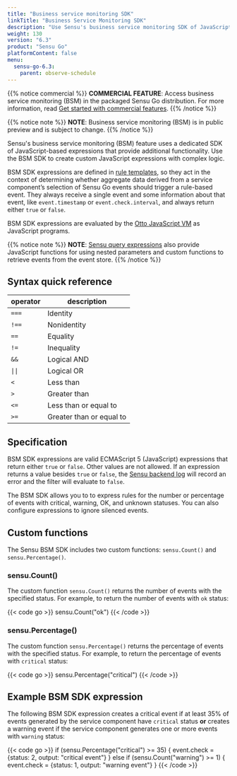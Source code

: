 ```yaml
---
title: "Business service monitoring SDK"
linkTitle: "Business Service Monitoring SDK"
description: "Use Sensu's business service monitoring SDK of JavaScript-based expressions to add functionality for Sensu rule templates that evaluate service components."
weight: 130
version: "6.3"
product: "Sensu Go"
platformContent: false 
menu:
  sensu-go-6.3:
    parent: observe-schedule
---
```


{{% notice commercial %}}
**COMMERCIAL FEATURE**: Access business service monitoring (BSM) in the packaged Sensu Go distribution.
For more information, read [Get started with commercial features](../../../commercial/).
{{% /notice %}}

{{% notice note %}}
**NOTE**: Business service monitoring (BSM) is in public preview and is subject to change.
{{% /notice %}}

Sensu's business service monitoring (BSM) feature uses a dedicated SDK of JavaScript-based expressions that provide additional functionality.
Use the BSM SDK to create custom JavaScript expressions with complex logic.

BSM SDK expressions are defined in [rule templates][3], so they act in the context of determining whether aggregate data derived from a service component’s selection of Sensu Go events should trigger a rule-based event.
They always receive a single event and some information about that event, like `event.timestamp` or `event.check.interval`, and always return either `true` or `false`.

BSM SDK expressions are evaluated by the [Otto JavaScript VM][1] as JavaScript programs.

{{% notice note %}}
**NOTE**: [Sensu query expressions](../../observe-filter/sensu-query-expressions/) also provide JavaScript functions for using nested parameters and custom functions to retrieve events from the event store.
{{% /notice %}}

## Syntax quick reference

<table>
<thead>
<tr>
<th>operator</th>
<th>description</th>
</tr>
</thead>
<tbody>
<tr>
<td><code>===</code></td>
<td>Identity</td>
</tr>
<tr>
<td><code>!==</code></td>
<td>Nonidentity</td>
</tr>
<tr>
<td><code>==</code></td>
<td>Equality</td>
</tr>
<tr>
<td><code>!=</code></td>
<td>Inequality</td>
</tr>
<tr>
<td><code>&&</code></td>
<td>Logical AND</td>
</tr>
<tr>
<td><code>||</code></td>
<td>Logical OR</td>
</tr>
<tr>
<td><code><</code></td>
<td>Less than</td>
</tr>
<tr>
<td><code>></code></td>
<td>Greater than</td>
</tr>
<tr>
<td><code><=</code></td>
<td>Less than or equal to</td>
</tr>
<tr>
<td><code>>=</code></td>
<td>Greater than or equal to</td>
</tr>
</tbody>
</table>

## Specification

BSM SDK expressions are valid ECMAScript 5 (JavaScript) expressions that return either `true` or `false`.
Other values are not allowed.
If an expression returns a value besides `true` or `false`, the [Sensu backend log][2] will record an error and the filter will evaluate to `false`.

The BSM SDK allows you to to express rules for the number or percentage of events with critical, warning, OK, and unknown statuses.
You can also configure expressions to ignore silenced events.

## Custom functions

The Sensu BSM SDK includes two custom functions: `sensu.Count()` and `sensu.Percentage()`.

### sensu.Count()

The custom function `sensu.Count()` returns the number of events with the specified status.
For example, to return the number of events with `ok` status:

{{< code go >}}
sensu.Count("ok")
{{< /code >}}

### sensu.Percentage()

The custom function `sensu.Percentage()` returns the percentage of events with the specified status.
For example, to return the percentage of events with `critical` status:

{{< code go >}}
sensu.Percentage("critical")
{{< /code >}}

## Example BSM SDK expression

The following BSM SDK expression creates a critical event if at least 35% of events generated by the service component have `critical` status **or** creates a warning event if the service component generates one or more events with `warning` status:

{{< code go >}}
if (sensu.Percentage("critical") >= 35) {
  event.check = {status: 2, output: "critical event"}
} else if (sensu.Count("warning") >= 1) {
  event.check = {status: 1, output: "warning event"}
}
{{< /code >}}


[1]: https://github.com/robertkrimen/otto
[2]: ../backend/#event-logging
[3]: ../rule-templates/
